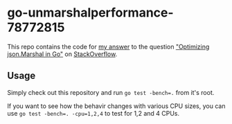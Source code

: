 go-unmarshalperformance-78772815
================================

This repo contains the code for [my answer](https://stackoverflow.com/a/78772977/1296707)
to the question ["Optimizing json.Marshal in Go"](https://stackoverflow.com/questions/78772815/optimizing-json-marshal-in-go) on [StackOverflow](https://stackoverflow.com).

Usage
-----

Simply check out this repository and run `go test -bench=.` from it's root.

If you want to see how the behavir changes with various CPU sizes, you can use `go test -bench=. -cpu=1,2,4` to test for 1,2 and 4 CPUs.